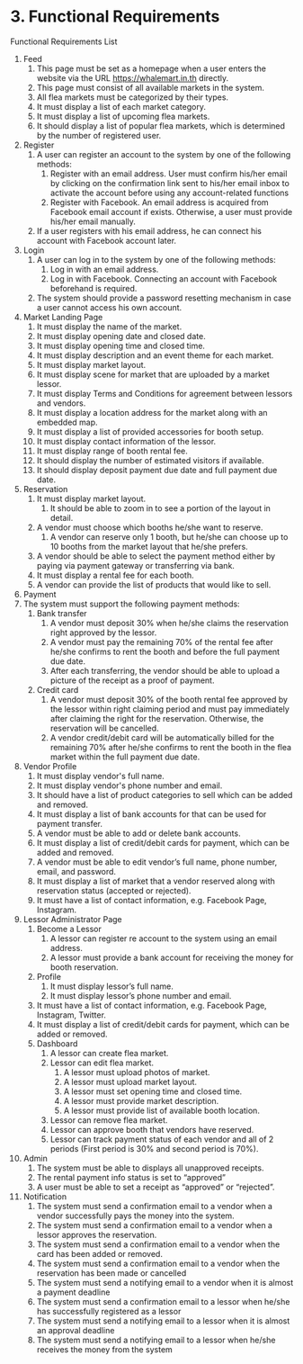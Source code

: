# 3. Functional Requirements 

Functional Requirements List
1. Feed
    1. This page must be set as a homepage when a user enters the website via the URL https://whalemart.in.th directly.
    2. This page must consist of all available markets in the system.
    3. All flea markets must be categorized by their types.
    4. It must display a list of each market category.
    5. It must display a list of upcoming flea markets.
    6. It should display a list of popular flea markets, which is determined by the number of registered user.
2. Register
    1. A user can register an account to the system by one of the following methods:
        1. Register with an email address. User must confirm his/her email by clicking on the confirmation link sent to his/her email inbox to activate the account before using any account-related functions
        2. Register with Facebook. An email address is acquired from Facebook email account if exists. Otherwise, a user must provide his/her email manually.
    2. If a user registers with his email address, he can connect his account with Facebook account later.
3. Login
    1. A user can log in to the system by one of the following methods:
        1. Log in with an email address.
        2. Log in with Facebook. Connecting an account with Facebook beforehand is required.
    2. The system should provide a password resetting mechanism in case a user cannot access his own account.
4. Market Landing Page
    1. It must display the name of the market.
    2. It must display opening date and closed date.
    3. It must display opening time and closed time.
    4. It must display description and an event theme for each market.
    5. It must display market layout.
    6. It must display scene for market that are uploaded by a market lessor.
    7. It must display Terms and Conditions for agreement between lessors and     vendors.
    8. It must display a location address for the market along with an     embedded map.
    9. It must display a list of provided accessories for booth setup.
    10. It must display contact information of the lessor.
    11. It must display range of booth rental fee.
    12. It should display the number of estimated visitors if available.
    13. It should display deposit payment due date and full payment due date.
5. Reservation
    1. It must display market layout.
        1. It should be able to zoom in to see a portion of the layout in detail.
    2. A vendor must choose which booths he/she want to reserve.
        1. A vendor can reserve only 1 booth, but he/she can choose up to 10 booths from the market layout that he/she prefers.
    3. A vendor should be able to select the payment method either by paying via payment gateway or transferring via bank.
    4. It must display a rental fee for each booth.
    5. A vendor can provide the list of products that would like to sell.
6. Payment
1. The system must support the following payment methods:
    1. Bank transfer
        1. A vendor must deposit 30% when he/she claims the reservation right approved by the lessor.
        2. A vendor must pay the remaining 70% of the rental fee after he/she confirms to rent the booth and before the full payment due date.
        3. After each transferring, the vendor should be able to upload a picture of the receipt as a proof of payment.
    2. Credit card
        1. A vendor must deposit 30% of the booth rental fee approved by the lessor within right claiming period and must pay immediately after claiming the right for the reservation. Otherwise, the reservation will be cancelled.
        2. A vendor credit/debit card will be automatically billed for the remaining 70% after he/she confirms to rent the booth in the flea market within the full payment due date.
7. Vendor Profile
    1. It must display vendor's full name.
    2. It must display vendor's phone number and email.
    3. It should have a list of product categories to sell which can be added and removed.
    4. It must display a list of bank accounts for that can be used for payment transfer.
    5. A vendor must be able to add or delete bank accounts.
    6. It must display a list of credit/debit cards for payment, which can be added and removed.
    7. A vendor must be able to edit vendor’s full name, phone number, email, and password.
    8. It must display a list of market that a vendor reserved along with reservation status (accepted or rejected).
    9. It must have a list of contact information, e.g. Facebook Page, Instagram.
8. Lessor Administrator Page
    1. Become a Lessor
        1. A lessor can register re account to the system using an email     address.
        2. A lessor must provide a bank account for receiving the money for booth reservation.
    2. Profile
        1. It must display lessor’s full name.
        2. It must display lessor’s phone number and email.
    3. It must have a list of contact information, e.g. Facebook Page, Instagram, Twitter.
    4. It must display a list of credit/debit cards for payment, which can be added or removed.
    5. Dashboard
        1. A lessor can create flea market.
        2. Lessor can edit flea market.
            1. A lessor must upload photos of market.
            2. A lessor must upload market layout.
            3. A lessor must set opening time and closed time.
            4. A lessor must provide market description.
            5. A lessor must provide list of available booth location.
        3. Lessor can remove flea market.
        4. Lessor can approve booth that vendors have reserved.
        5. Lessor can track payment status of each vendor and all of 2 periods (First period is 30% and second period is 70%).
9. Admin
    1. The system must be able to displays all unapproved receipts.
    2. The rental payment info status is set to “approved”
    3. A user must be able to set a receipt as “approved” or “rejected”.
10. Notification
    1. The system must send a confirmation email to a vendor when a vendor     successfully pays the money into the system.
    2. The system must send a confirmation email to a vendor when a lessor     approves the reservation.
    3. The system must send a confirmation email to a vendor when the card     has been added or removed.
    4. The system must send a confirmation email to a vendor when the     reservation has been made or cancelled
    5. The system must send a notifying email to a vendor when it is almost a     payment deadline
    6. The system must send a confirmation email to a lessor when he/she has     successfully registered as a lessor
    7. The system must send a notifying email to a lessor when it is almost     an approval deadline
    8. The system must send a notifying email to a lessor when he/she     receives the money from the system
